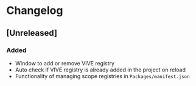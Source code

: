 # Changelog

## [Unreleased]

### Added

- Window to add or remove VIVE registry
- Auto check if VIVE registry is already added in the project on reload
- Functionality of managing scope registries in `Packages/manifest.json`